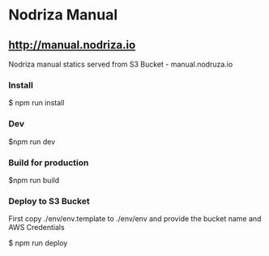 # Nodriza Manual
## http://manual.nodriza.io

Nodriza manual statics served from S3 Bucket - manual.nodruza.io

### Install

$ npm run install

### Dev

$npm run dev

### Build for production

$npm run build

### Deploy to S3 Bucket

First copy ./env/env.template to ./env/env and provide the bucket name and AWS Credentials

$ npm run deploy
